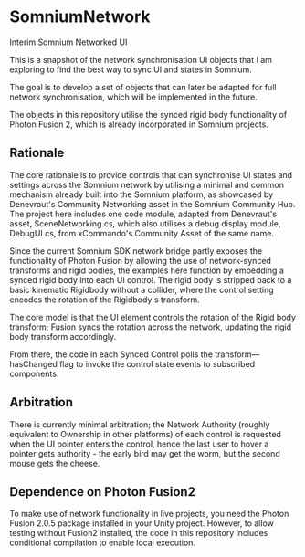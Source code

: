# SomniumNetwork

Interim Somnium Networked UI  

This is a snapshot of the network synchronisation UI objects that I am exploring to find the best way to sync UI and states in Somnium.

The goal is to develop a set of objects that can later be adapted for full network synchronisation, which will be implemented in the future.

The objects in this repository utilise the synced rigid body functionality of Photon Fusion 2, which is already incorporated in Somnium projects.

## Rationale

The core rationale is to provide controls that can synchronise UI states and settings across the Somnium network by utilising a minimal and common mechanism already built into the Somnium platform, as showcased by Denevraut's Community Networking asset in the Somnium Community Hub. The project here includes one code module, adapted from Denevraut's asset, SceneNetworking.cs, which also utilises a debug display module, DebugUI.cs, from xCommando's Community Asset of the same name.

Since the current Somnium SDK network bridge partly exposes the functionality of Photon Fusion by allowing the use of network-synced transforms and rigid bodies, the examples here function by embedding a synced rigid body into each UI control. The rigid body is stripped back to a basic kinematic Rigidbody without a collider, where the control setting encodes the rotation of the Rigidbody's transform.

The core model is that the UI element controls the rotation of the Rigid body transform; Fusion syncs the rotation across the network, updating the rigid body transform accordingly.  

From there, the code in each Synced Control polls the transform—hasChanged flag to invoke the control state events to subscribed components.

## Arbitration

There is currently minimal arbitration; the Network Authority (roughly equivalent to Ownership in other platforms) of each control is requested when the UI pointer enters the control, hence the last user to hover a pointer gets authority - the early bird may get the worm, but the second mouse gets the cheese.

## Dependence on Photon Fusion2

To make use of network functionality in live projects, you need the Photon Fusion 2.0.5 package installed in your Unity project. However, to allow testing without Fusion2 installed, the code in this repository includes conditional compilation to enable local execution.

